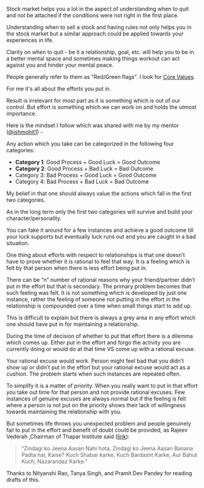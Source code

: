Stock market helps you a lot in the aspect of understanding when to quit and not be attached if the conditions were not right in the first place.

Understanding when to sell a stock and having rules not only helps you in the stock market but a similar approach could be applied towards your experiences in life.

Clarity on when to quit - be it a relationship, goal, etc. will help you to be in a better mental space and sometimes making things workout can act against you and hinder your mental peace.

People generally refer to them as "Red/Green flags". I look for [Core Values](https://arjunbadola.blog/core-values/).

For me it's all about the efforts you put in.

Result is irrelevant for most part as it is something which is out of our control. But effort is something which we can work on and holds the utmost importance.

Here is the mindset I follow which was shared with me by my mentor ([@ishmohit1](https://twitter.com/ishmohit1)) -

Any action which you take can be categorized in the following four categories:
-  **Category 1**: Good Process + Good Luck = Good Outcome 
-  **Category 2**: Good Process + Bad Luck = Bad Outcome 
-  Category 3: Bad Process + Good Luck = Good Outcome 
-  Category 4: Bad Process + Bad Luck = Bad Outcome

My belief in that one should always value the actions which fall in the first two categories.

As in the long term only the first two categories will survive and build your character/personality.

You can fake it around for a few instances and achieve a good outcome till your luck supports but eventually luck runs out and you are caught in a bad situation.

One thing about efforts with respect to relationships is that one doesn’t have to prove whether it is rational to feel that way. It is a feeling which is felt by that person when there is less effort being put in.

There can be “n” number of rational reasons why your friend/partner didn’t put in the effort but that is secondary. The primary problem becomes that such feeling was felt. It is not something which is developed by just one instance, rather the feeling of someone not putting in the effort in the relationship is compounded over a time when small things start to add up.

This is difficult to explain but there is always a grey area in any effort which one should have put in for maintaining a relationship.

During the time of decision of whether to put that effort there is a dilemma which comes up. Either put in the effort and forgo the activity you are currently doing or would do at that time VS come up with a rational excuse.

Your rational excuse would work. Person might feel bad that you didn’t show up or didn’t put in the effort but your rational excuse would act as a cushion. The problem starts when such instances are repeated often.

To simplify it is a matter of priority. When you really want to put in that effort you take out time for that person and not provide rational excuses. Few instances of genuine excuses are always normal but if the feeling is felt where a person is not put on the priority shows their lack of willingness towards maintaining the relationship with you.

But sometimes life throws you unexpected problem and people genuinely fail to put in the effort and benefit of doubt could be provided, as Rajeev Vederah ,Chairman of Thapar Institute said ([link](https://youtu.be/HXeoQF45B_E)):

> “Zindagi ko Jeena Aasan Nahi hota, Zindagi ko Jeena Aasan Banana Padta hai, Kaise? Kuch Shabar karke, Kuch Bardasht Karke, Aur Bahut Kuch, Nazarandaz Karke.”

Thanks to Nityanshi Rao, Tanya Singh, and Pramit Dev Pandey for reading drafts of this.

